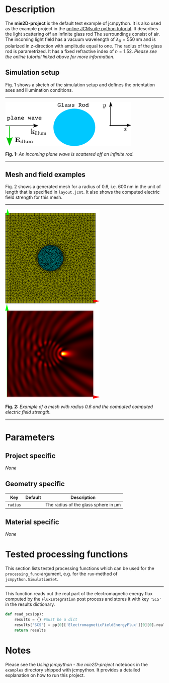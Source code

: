 # Description

The **mie2D-project** is the default test example of jcmpython. It is also used
as the example project in the [online JCMsuite python tutorial][JCMtutorial].
It describes the light scattering off an infinite glass rod The surroundings 
consist of air. The incoming light field has a vacuum wavelength of
$\lambda_0=550\,\mathrm{nm}$ and is polarized in $z$-direction with amplitude 
equal to one. The radius of the glass rod is parametrized. It has a fixed
refractive index of $n=1.52$. *Please see the online tutorial linked above for
more information*.

[JCMtutorial]: http://www.jcmwave.com/JCMsuite/doc/html/PythonInterface/849f4e5b5a742e774b22bb4811574000.html

## Simulation setup

Fig. 1 shows a sketch of the simulation setup and defines the orientation axes
and illumination conditions.

------
![Simulation setup][setup]

**Fig. 1:** *An incoming plane wave is scattered off an infinite rod.*

------

## Mesh and field examples

Fig. 2 shows a generated mesh for a radius of $0.6$, i.e. $600\,\mathrm{nm}$ in
the unit of length that is specified in `layout.jcmt`. It also shows the
computed electric field strength for this mesh.

------
![Mesh example][mesh] ![Field example][field]

**Fig. 2:** *Example of a mesh with radius 0.6 and the computed computed
electric field strength.*

------

[setup]: example_geometry.png "Example geometry"
[mesh]: example_mesh.png "Example mesh"
[field]: example_field.png "Example field"

# Parameters

## Project specific

*None*

## Geometry specific

Key | Default | Description
--- |:-------:| -----------
`radius` | | The radius of the glass sphere in µm

## Material specific

*None*

# Tested processing functions

This section lists tested processing functions which can be used for the 
`processing_func`-argument, e.g. for the `run`-method of
`jcmpython.SimulationSet`.

---

This function reads out the real part of the electromagnetic energy flux
computed by the `FluxIntegration` post process and stores it with key `'SCS'`
in the results dictionary.

~~~~~~~~~~~~~~~~~~~~~~~~~~~~ python
def read_scs(pp):
    results = {} #must be a dict
    results['SCS'] = pp[0]['ElectromagneticFieldEnergyFlux'][0][0].real
    return results
~~~~~~~~~~~~~~~~~~~~~~~~~~~~

# Notes

Please see the *Using jcmpython - the mie2D-project* notebook in the `examples`
directory shipped with jcmpython. It provides a detailed explanation on how to
run this project.



